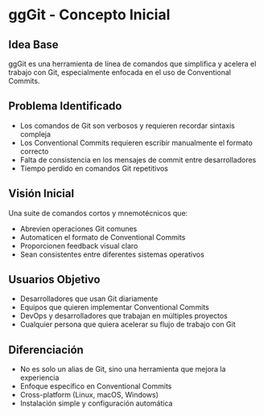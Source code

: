 # ggGit - Concepto Inicial

## Idea Base
ggGit es una herramienta de línea de comandos que simplifica y acelera el trabajo con Git, especialmente enfocada en el uso de Conventional Commits.

## Problema Identificado
- Los comandos de Git son verbosos y requieren recordar sintaxis compleja
- Los Conventional Commits requieren escribir manualmente el formato correcto
- Falta de consistencia en los mensajes de commit entre desarrolladores
- Tiempo perdido en comandos Git repetitivos

## Visión Inicial
Una suite de comandos cortos y mnemotécnicos que:
- Abrevien operaciones Git comunes
- Automaticen el formato de Conventional Commits
- Proporcionen feedback visual claro
- Sean consistentes entre diferentes sistemas operativos

## Usuarios Objetivo
- Desarrolladores que usan Git diariamente
- Equipos que quieren implementar Conventional Commits
- DevOps y desarrolladores que trabajan en múltiples proyectos
- Cualquier persona que quiera acelerar su flujo de trabajo con Git

## Diferenciación
- No es solo un alias de Git, sino una herramienta que mejora la experiencia
- Enfoque específico en Conventional Commits
- Cross-platform (Linux, macOS, Windows)
- Instalación simple y configuración automática
